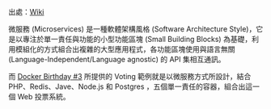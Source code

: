 出處：[Wiki](https://zh.wikipedia.org/wiki/%E5%BE%AE%E6%9C%8D%E5%8B%99)

微服務 (Microservices) 是一種軟體架構風格 (Software Architecture Style)，它是以專注於單一責任與功能的小型功能區塊 (Small Building Blocks) 為基礎，利用模組化的方式組合出複雜的大型應用程式，各功能區塊使用與語言無關 (Language-Independent/Language agnostic) 的 API 集相互通訊。

而 [Docker Birthday #3](https://github.com/docker/docker-birthday-3) 所提供的 Voting 範例就是以微服務方式所設計，結合 PHP、Redis、Jave、Node.js 和 Postgres ，五個單一責任的容器，組合出這一個 Web 投票系統。